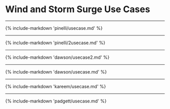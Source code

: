 # Wind and Storm Surge Use Cases

---

<!-- ## Field Sensing Wind Events -->

{% include-markdown 'pinelli/usecase.md' %}


---

<!-- ##  Hurricane Data Integration Visualization -->

{% include-markdown 'pinelli/2usecase.md' %}


---

<!-- ##  ADCIRC Datasets -->

{% include-markdown 'dawson/usecase2.md' %}

---

<!-- ##  Large-Scale Storm Surge -->

{% include-markdown 'dawson/usecase.md' %}

---

<!-- ##  CFD Analysis of Winds on Structures -->

{% include-markdown 'kareem/usecase.md' %}

---

<!-- ##  CFD Analysis of Winds on Low-Rise Building -->

<!--- Silvia Mazzoni 5/29/2024. remove these comments after completion -->
<!--- {% include-markdown 'kareem/usecase2.md' %} -->
<!---  -->
<!--- --- -->
<!--- end of comment -->

<!--- <!-- ##  Tamkang Database -->

<!--- Silvia Mazzoni 5/29/2024. remove these comments after completion -->
<!--- {% include-markdown 'kareem/usecase3.md' %} -->
<!---  -->
<!--- --- -->
<!--- end of comment -->

<!-- ##  Visualizing Surge for Regional Risks -->

{% include-markdown 'padgett/usecase.md' %}

